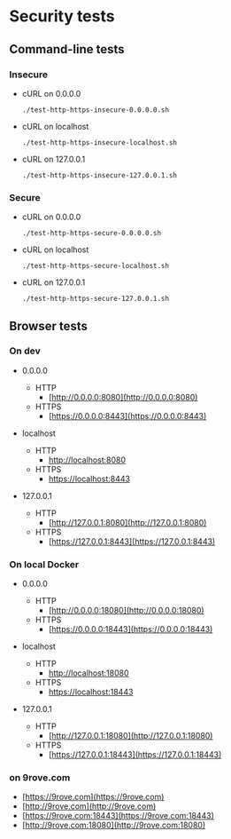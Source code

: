 # Security tests

## Command-line tests

### Insecure

* cURL on 0.0.0.0
  ```shell
  ./test-http-https-insecure-0.0.0.0.sh
  ```

* cURL on localhost
  ```shell
  ./test-http-https-insecure-localhost.sh
  ```

* cURL on 127.0.0.1
  ```shell
  ./test-http-https-insecure-127.0.0.1.sh
  ```

### Secure

* cURL on 0.0.0.0
  ```shell
  ./test-http-https-secure-0.0.0.0.sh
  ```

* cURL on localhost
  ```shell
  ./test-http-https-secure-localhost.sh
  ```

* cURL on 127.0.0.1
  ```shell
  ./test-http-https-secure-127.0.0.1.sh
  ```

## Browser tests

### On dev

* 0.0.0.0
  * HTTP
    * [http://0.0.0.0:8080](http://0.0.0.0:8080)
  * HTTPS
    * [https://0.0.0.0:8443](https://0.0.0.0:8443)

* localhost
  * HTTP
    * [http://localhost:8080](http://localhost:8080)
  * HTTPS
    * [https://localhost:8443](https://localhost:8443)

* 127.0.0.1
  * HTTP
    * [http://127.0.0.1:8080](http://127.0.0.1:8080)
  * HTTPS
    * [https://127.0.0.1:8443](https://127.0.0.1:8443)

### On local Docker

* 0.0.0.0
  * HTTP
    * [http://0.0.0.0:18080](http://0.0.0.0:18080)
  * HTTPS
    * [https://0.0.0.0:18443](https://0.0.0.0:18443)

* localhost
  * HTTP
    * [http://localhost:18080](http://localhost:18080)
  * HTTPS
    * [https://localhost:18443](https://localhost:18443)

* 127.0.0.1
  * HTTP
    * [http://127.0.0.1:18080](http://127.0.0.1:18080)
  * HTTPS
    * [https://127.0.0.1:18443](https://127.0.0.1:18443)

### on 9rove.com

* [https://9rove.com](https://9rove.com)
* [http://9rove.com](http://9rove.com)
* [https://9rove.com:18443](https://9rove.com:18443)
* [http://9rove.com:18080](http://9rove.com:18080)
